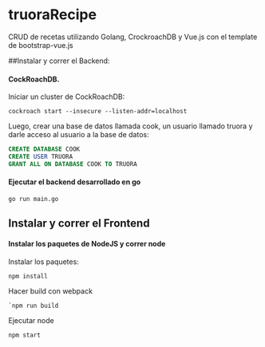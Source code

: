 # truoraRecipe
CRUD de recetas utilizando Golang, CrockroachDB y Vue.js con el template de bootstrap-vue.js

##Instalar y correr el Backend:

#### CockRoachDB. 

Iniciar un cluster de CockRoachDB:

```shell
cockroach start --insecure --listen-addr=localhost
```

Luego, crear una base de datos llamada cook, un usuario llamado truora y darle acceso al usuario a la base de datos:

```sql
CREATE DATABASE COOK
CREATE USER TRUORA
GRANT ALL ON DATABASE COOK TO TRUORA
```

#### Ejecutar el backend desarrollado en go
```
go run main.go
```

## Instalar y correr el Frontend

#### Instalar los paquetes de NodeJS y correr node

Instalar los paquetes:
```
npm install
```

Hacer build con webpack
```
`npm run build
```

Ejecutar node
```
npm start
```

